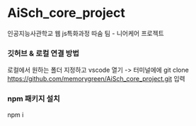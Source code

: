 # AiSch_core_project
인공지능사관학교 웹 js특화과정 따숨 팀 - 니어케어 프로젝트


### 깃허브 & 로컬 연결 방법
로컬에서 원하는 폴더 지정하고 vscode 열기 -> 터미널에에 git clone https://github.com/memorygreen/AiSch_core_project.git 입력

### npm 패키지 설치
npm i
